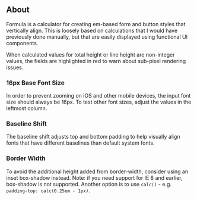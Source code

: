 
## About

Formula is a calculator for creating em-based form and button styles that vertically align.
This is loosely based on calculations that I would have previously done manually,
but that are easily displayed using functional UI components.

When calculated values for total height or line height are non-integer values,
the fields are highlighted in red to warn about sub-pixel rendering issues.

### 16px Base Font Size

In order to prevent zooming on iOS and other mobile devices,
the input font size should always be 16px.
To test other font sizes, adjust the values in the leftmost column.

### Baseline Shift

The baseline shift adjusts top and bottom padding to help visually align
fonts that have different baselines than default system fonts.

### Border Width

To avoid the additional height added from border-width,
consider using an inset box-shadow instead.
Note: if you need support for IE 8 and earlier, box-shadow is not supported.
Another option is to use `calc()` - e.g. `padding-top: calc(0.25em - 1px)`.

